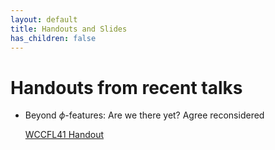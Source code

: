 ```yaml
---
layout: default
title: Handouts and Slides
has_children: false
---
```

# Handouts from recent talks
 - Beyond $\phi$-features: Are we there yet? Agree reconsidered

   [WCCFL41 Handout](KucerovaMunn2023CGG-WCFFL-handout-04-28.pdf)
